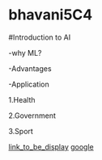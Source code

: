 # bhavani5C4

#Introduction to AI

-why ML?

-Advantages

-Application


1.Health

2.Government

3.Sport



[link_to_be_display](actual_link)
[google](https://tse4.mm.bing.net/th?id=OIP.sLNFSFaGNqwp7TgcYJvecAAAAA&pid=Api&P=0&h=180)

